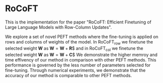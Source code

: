 # RoCoFT

This is the implementation for the paper "RoCoFT: Efficient Finetuning of Large Language Models with Row-Column Updates".

We explore a set of novel PEFT methods where the fine-tuning is applied on rows and columns of weights of the model.
In RoCoFT$_\text{row}$ we finetune the selected weight $\mathbf{W}$ as $\mathbf{W}=\mathbf{W}+\mathbf{R}$$ and in RoCoFT$_\text{col}$ we finetune the selected weight $\mathbf{W}$ as $\mathbf{W}=\mathbf{W}+\mathbf{C}$$ 
We  demonstrate  the higher  memroy and time effivency of our method  in comparison with other PEFT methods.
This performance is governed by the less number of parameters selected for  fine-tuning.
Through numerical experiments, we demonstrate that the accuracy of  our method is comparable to other PEFT methods.
